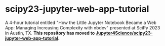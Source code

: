# scipy23-jupyter-web-app-tutorial

A 4-hour tutorial entitled "How the Little Jupyter Notebook Became a Web App: Managing Increasing Complexity with nbdev" presented at SciPy 2023 in Austin, TX. 
**This repository has moved to [Jupyter4Science/scipy23-jupyter-web-app-tutorial](https://github.com/Jupyter4Science/scipy23-jupyter-web-app-tutorial).**
